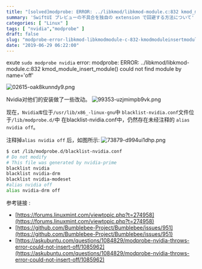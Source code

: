 ```yaml
---
title: "[solved]modprobe: ERROR: ../libkmod/libkmod-module.c:832 kmod_module_insert_module() could not find module by name='off'"
summary: 'SwiftUI プレビューの不具合を独自の extension で回避する方法について'
categories: [ "Linux" ]
tags: [ "nvidia","modprobe" ]
draft: false
slug: "modprobe-error-libkmod-libkmodmodule-c-832-kmodmoduleinsertmodule-could-not-find-module-by-nameoff"
date: "2019-06-29 06:22:00"
---
```


exute `sudo modprobe nvidia`
error:
modprobe: ERROR: ../libkmod/libkmod-module.c:832 kmod_module_insert_module() could not find module by name='off'


<!--more-->


![02615-oak8kunndy9.png](https://imgs.gnux.cn/usr/uploads/2019/06/3424664391.png)

Nvidia对他们的安装做了一些改动。
![99353-uzjmimpb9vk.png](https://imgs.gnux.cn/usr/uploads/2019/06/1044494260.png)

现在，`Nvidia库`位于`/usr/lib/x86_-linux-gnu`中
`blacklist-nvidia.conf`文件位于`/lib/modprobe.d/`中
在blacklist-nvidia.conf中，仍然存在未经注释的 `alias nvidia off`。

注释掉`alias nvidia off` 后，如图所示:
![73879-d994ui1dhp.png](https://imgs.gnux.cn/usr/uploads/2019/06/3300850820.png)

```bash
$ cat /lib/modprobe.d/blacklist-nvidia.conf 
# Do not modify
# This file was generated by nvidia-prime
blacklist nvidia
blacklist nvidia-drm
blacklist nvidia-modeset
#alias nvidia off
alias nvidia-drm off
```

参考链接 :
- [https://forums.linuxmint.com/viewtopic.php?t=274958](https://forums.linuxmint.com/viewtopic.php?t=274958)
- [https://github.com/Bumblebee-Project/Bumblebee/issues/951](https://github.com/Bumblebee-Project/Bumblebee/issues/951)
- [https://askubuntu.com/questions/1084829/modprobe-nvidia-throws-error-could-not-insert-off/1085962](https://askubuntu.com/questions/1084829/modprobe-nvidia-throws-error-could-not-insert-off/1085962)
